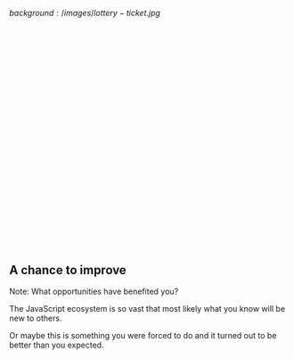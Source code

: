 $background:/images/lottery-ticket.jpg$

<h2 class="right" style="margin-top: 440px;">
  A chance to improve
</h2>

Note: 
What opportunities have benefited you?

The JavaScript ecosystem is so vast that most likely what you know will be new to others.

Or maybe this is something you were forced to do and it turned out to be better than you expected.

